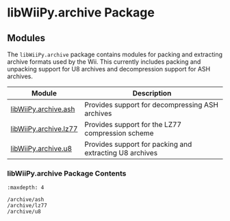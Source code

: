 # libWiiPy.archive Package

## Modules
The `libWiiPy.archive` package contains modules for packing and extracting archive formats used by the Wii. This currently includes packing and unpacking support for U8 archives and decompression support for ASH archives.

| Module                                 | Description                                             |
|----------------------------------------|---------------------------------------------------------|
| [libWiiPy.archive.ash](/archive/ash)   | Provides support for decompressing ASH archives         |
| [libWiiPy.archive.lz77](/archive/lz77) | Provides support for the LZ77 compression scheme        |
| [libWiiPy.archive.u8](/archive/u8)     | Provides support for packing and extracting U8 archives |

### libWiiPy.archive Package Contents

```{toctree}
:maxdepth: 4

/archive/ash
/archive/lz77
/archive/u8
```

